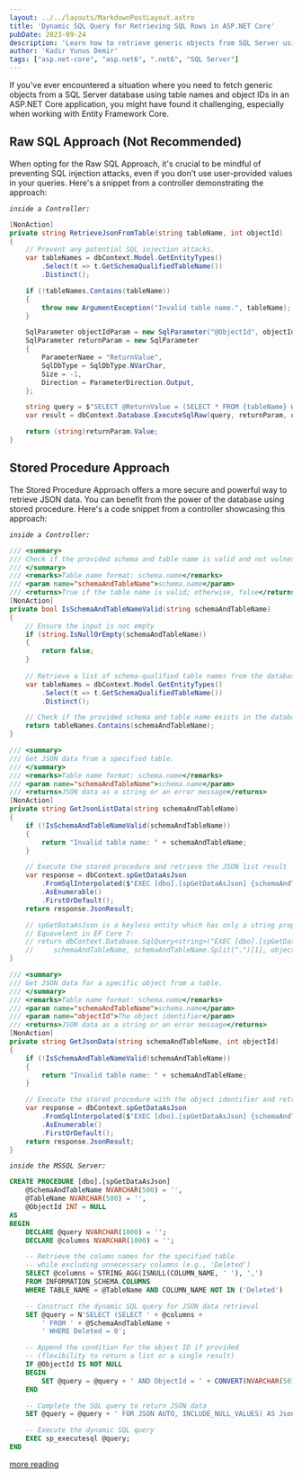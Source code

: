 ```yaml
---
layout: ../../layouts/MarkdownPostLayout.astro
title: 'Dynamic SQL Query for Retrieving SQL Rows in ASP.NET Core'
pubDate: 2023-09-24
description: 'Learn how to retrieve generic objects from SQL Server using table names and object IDs in ASP.NET Core.'
author: 'Kadir Yunus Demir'
tags: ["asp.net-core", "asp.net6", ".net6", "SQL Server"]
---
```

If you've ever encountered a situation where you need to fetch generic objects from a SQL Server database using table names and object IDs in an ASP.NET Core application, you might have found it challenging, especially when working with Entity Framework Core. 

## Raw SQL Approach (Not Recommended)
When opting for the Raw SQL Approach, it's crucial to be mindful of preventing SQL injection attacks, even if you don't use user-provided values in your queries. Here's a snippet from a controller demonstrating the approach:

*`inside a Controller:`*
```csharp
[NonAction]
private string RetrieveJsonFromTable(string tableName, int objectId)
{
    // Prevent any potential SQL injection attacks. 
    var tableNames = dbContext.Model.GetEntityTypes()
        .Select(t => t.GetSchemaQualifiedTableName())
        .Distinct();

    if (!tableNames.Contains(tableName))
    {
        throw new ArgumentException("Invalid table name.", tableName);
    }

    SqlParameter objectIdParam = new SqlParameter("@ObjectId", objectId);
    SqlParameter returnParam = new SqlParameter
    {
        ParameterName = "ReturnValue",
        SqlDbType = SqlDbType.NVarChar,
        Size = -1,
        Direction = ParameterDirection.Output,
    };

    string query = $"SELECT @ReturnValue = (SELECT * FROM {tableName} WHERE ObjectId = @ObjectId AND Deleted = 0 FOR JSON AUTO, INCLUDE_NULL_VALUES, WITHOUT_ARRAY_WRAPPER);";
    var result = dbContext.Database.ExecuteSqlRaw(query, returnParam, objectIdParam);

    return (string)returnParam.Value;
}
```

## Stored Procedure Approach
The Stored Procedure Approach offers a more secure and powerful way to retrieve JSON data. You can benefit from the power of the database using stored procedure. Here's a code snippet from a controller showcasing this approach:

*`inside a Controller:`*
```csharp
/// <summary>
/// Check if the provided schema and table name is valid and not vulnerable to SQL injection attack.
/// </summary>
/// <remarks>Table name format: schema.name</remarks>
/// <param name="schemaAndTableName">schema.name</param>
/// <returns>True if the table name is valid; otherwise, false</returns>
[NonAction]
private bool IsSchemaAndTableNameValid(string schemaAndTableName)
{
    // Ensure the input is not empty
    if (string.IsNullOrEmpty(schemaAndTableName))
    {  
        return false; 
    }
    
    // Retrieve a list of schema-qualified table names from the database context
    var tableNames = dbContext.Model.GetEntityTypes()
        .Select(t => t.GetSchemaQualifiedTableName())
        .Distinct();

    // Check if the provided schema and table name exists in the database
    return tableNames.Contains(schemaAndTableName);
}

/// <summary>
/// Get JSON data from a specified table.
/// </summary>
/// <remarks>Table name format: schema.name</remarks>
/// <param name="schemaAndTableName">schema.name</param>
/// <returns>JSON data as a string or an error message</returns>
[NonAction]
private string GetJsonListData(string schemaAndTableName)
{
    if (!IsSchemaAndTableNameValid(schemaAndTableName))
    {
        return "Invalid table name: " + schemaAndTableName;
    }

    // Execute the stored procedure and retrieve the JSON list result
    var response = dbContext.spGetDataAsJson
        .FromSqlInterpolated($"EXEC [dbo].[spGetDataAsJson] {schemaAndTableName}, {schemaAndTableName.Split(".")[1]}")
        .AsEnumerable()
        .FirstOrDefault();
    return response.JsonResult;

    // spGetDataAsJson is a keyless entity which has only a string properpty named JsonResult
    // Equavelent in EF Core 7:
    // return dbContext.Database.SqlQuery<string>("EXEC [dbo].[spGetDataAsJson] @SchemaAndTableName, @TableName, @ObjectId", 
    //     schemaAndTableName, schemaAndTableName.Split(".")[1], objectId);
}

/// <summary>
/// Get JSON data for a specific object from a table.
/// </summary>
/// <remarks>Table name format: schema.name</remarks>
/// <param name="schemaAndTableName">schema.name</param>
/// <param name="objectId">The object identifier</param>
/// <returns>JSON data as a string or an error message</returns>
[NonAction]
private string GetJsonData(string schemaAndTableName, int objectId)
{
    if (!IsSchemaAndTableNameValid(schemaAndTableName))
    {
        return "Invalid table name: " + schemaAndTableName;
    }

    // Execute the stored procedure with the object identifier and retrieve the JSON result
    var response = dbContext.spGetDataAsJson
        .FromSqlInterpolated($"EXEC [dbo].[spGetDataAsJson] {schemaAndTableName}, {schemaAndTableName.Split(".")[1]}, {objectId}")
        .AsEnumerable()
        .FirstOrDefault();
    return response.JsonResult;
}
```

*`inside the MSSQL Server:`*
```sql
CREATE PROCEDURE [dbo].[spGetDataAsJson]
    @SchemaAndTableName NVARCHAR(500) = '',
    @TableName NVARCHAR(500) = '',
    @ObjectId INT = NULL
AS
BEGIN
    DECLARE @query NVARCHAR(1000) = '';
    DECLARE @columns NVARCHAR(1000) = '';

    -- Retrieve the column names for the specified table
    -- while excluding unnecessary columns (e.g., 'Deleted')
    SELECT @columns = STRING_AGG(ISNULL(COLUMN_NAME, ' '), ',') 
    FROM INFORMATION_SCHEMA.COLUMNS 
    WHERE TABLE_NAME = @TableName AND COLUMN_NAME NOT IN ('Deleted')

    -- Construct the dynamic SQL query for JSON data retrieval
    SET @query = N'SELECT (SELECT ' + @columns +
        ' FROM ' + @SchemaAndTableName +
        ' WHERE Deleted = 0';

    -- Append the condition for the object ID if provided 
    -- (flexibility to return a list or a single result)
    IF @ObjectId IS NOT NULL
    BEGIN
        SET @query = @query + ' AND ObjectId = ' + CONVERT(NVARCHAR(50), @ObjectId);
    END

    -- Complete the SQL query to return JSON data
    SET @query = @query + ' FOR JSON AUTO, INCLUDE_NULL_VALUES) AS JsonResult';

    -- Execute the dynamic SQL query
    EXEC sp_executesql @query;
END
```

[more reading](https://learn.microsoft.com/en-us/ef/core/querying/sql-queries)